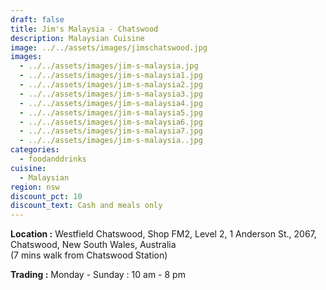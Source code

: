 ```yaml
---
draft: false
title: Jim's Malaysia - Chatswood
description: Malaysian Cuisine
image: ../../assets/images/jimschatswood.jpg
images:
  - ../../assets/images/jim-s-malaysia.jpg
  - ../../assets/images/jim-s-malaysia1.jpg
  - ../../assets/images/jim-s-malaysia2.jpg
  - ../../assets/images/jim-s-malaysia3.jpg
  - ../../assets/images/jim-s-malaysia4.jpg
  - ../../assets/images/jim-s-malaysia5.jpg
  - ../../assets/images/jim-s-malaysia6.jpg
  - ../../assets/images/jim-s-malaysia7.jpg
  - ../../assets/images/jim-s-malaysia..jpg
categories:
  - foodanddrinks
cuisine:
  - Malaysian
region: nsw
discount_pct: 10
discount_text: Cash and meals only
---
```


**Location :** Westfield Chatswood, Shop FM2, Level 2, 1 Anderson St., 2067, Chatswood, New South Wales, Australia\
(7 mins walk from Chatswood Station)

**Trading :** Monday - Sunday : 10 am - 8 pm
